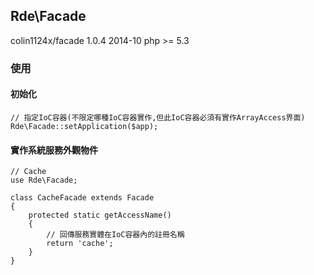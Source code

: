 ## Rde\Facade
colin1124x/facade 1.0.4 2014-10
php >= 5.3

### 使用
#### 初始化

    // 指定IoC容器(不限定哪種IoC容器實作,但此IoC容器必須有實作ArrayAccess界面)
    Rde\Facade::setApplication($app);

#### 實作系統服務外觀物件

    // Cache
    use Rde\Facade;

    class CacheFacade extends Facade
    {
        protected static getAccessName()
        {
            // 回傳服務實體在IoC容器內的註冊名稱
            return 'cache';
        }
    }
